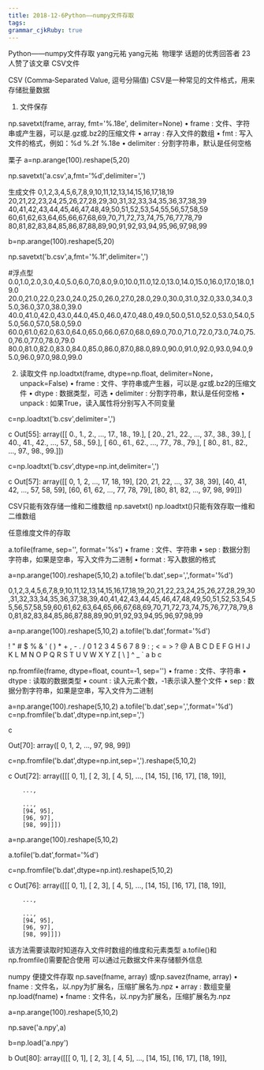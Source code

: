 ```yaml
---
title: 2018-12-6Python——numpy文件存取 
tags: 
grammar_cjkRuby: true
---
```



Python——numpy文件存取
yang元祐
yang元祐
​
物理学 话题的优秀回答者
23 人赞了该文章
CSV文件

CSV (Comma‐Separated Value, 逗号分隔值)
CSV是一种常见的文件格式，用来存储批量数据

1. 文件保存

np.savetxt(frame, array, fmt='%.18e', delimiter=None)
• frame : 文件、字符串或产生器，可以是.gz或.bz2的压缩文件
• array : 存入文件的数组
• fmt : 写入文件的格式，例如：%d %.2f %.18e
• delimiter : 分割字符串，默认是任何空格

栗子
a=np.arange(100).reshape(5,20)

np.savetxt('a.csv',a,fmt='%d',delimiter=',')

生成文件
0,1,2,3,4,5,6,7,8,9,10,11,12,13,14,15,16,17,18,19
20,21,22,23,24,25,26,27,28,29,30,31,32,33,34,35,36,37,38,39
40,41,42,43,44,45,46,47,48,49,50,51,52,53,54,55,56,57,58,59
60,61,62,63,64,65,66,67,68,69,70,71,72,73,74,75,76,77,78,79
80,81,82,83,84,85,86,87,88,89,90,91,92,93,94,95,96,97,98,99 

b=np.arange(100).reshape(5,20)

np.savetxt('b.csv',a,fmt='%.1f',delimiter=',')


#浮点型
0.0,1.0,2.0,3.0,4.0,5.0,6.0,7.0,8.0,9.0,10.0,11.0,12.0,13.0,14.0,15.0,16.0,17.0,18.0,19.0
20.0,21.0,22.0,23.0,24.0,25.0,26.0,27.0,28.0,29.0,30.0,31.0,32.0,33.0,34.0,35.0,36.0,37.0,38.0,39.0
40.0,41.0,42.0,43.0,44.0,45.0,46.0,47.0,48.0,49.0,50.0,51.0,52.0,53.0,54.0,55.0,56.0,57.0,58.0,59.0
60.0,61.0,62.0,63.0,64.0,65.0,66.0,67.0,68.0,69.0,70.0,71.0,72.0,73.0,74.0,75.0,76.0,77.0,78.0,79.0
80.0,81.0,82.0,83.0,84.0,85.0,86.0,87.0,88.0,89.0,90.0,91.0,92.0,93.0,94.0,95.0,96.0,97.0,98.0,99.0

2. 读取文件
np.loadtxt(frame, dtype=np.float, delimiter=None， unpack=False)
• frame : 文件、字符串或产生器，可以是.gz或.bz2的压缩文件
• dtype : 数据类型，可选
• delimiter : 分割字符串，默认是任何空格
• unpack : 如果True，读入属性将分别写入不同变量


c=np.loadtxt('b.csv',delimiter=',')


c
Out[55]: 
array([[  0.,   1.,   2., ...,  17.,  18.,  19.],
       [ 20.,  21.,  22., ...,  37.,  38.,  39.],
       [ 40.,  41.,  42., ...,  57.,  58.,  59.],
       [ 60.,  61.,  62., ...,  77.,  78.,  79.],
       [ 80.,  81.,  82., ...,  97.,  98.,  99.]])


c=np.loadtxt('b.csv',dtype=np.int,delimiter=',')


c
Out[57]: 
array([[ 0,  1,  2, ..., 17, 18, 19],
       [20, 21, 22, ..., 37, 38, 39],
       [40, 41, 42, ..., 57, 58, 59],
       [60, 61, 62, ..., 77, 78, 79],
       [80, 81, 82, ..., 97, 98, 99]])

CSV只能有效存储一维和二维数组
np.savetxt() np.loadtxt()只能有效存取一维和二维数组


任意维度文件的存取

a.tofile(frame, sep='', format='%s')
• frame : 文件、字符串
• sep : 数据分割字符串，如果是空串，写入文件为二进制
• format : 写入数据的格式

a=np.arange(100).reshape(5,10,2)
a.tofile('b.dat',sep=',',format='%d')

0,1,2,3,4,5,6,7,8,9,10,11,12,13,14,15,16,17,18,19,20,21,22,23,24,25,26,27,28,29,30,31,32,33,34,35,36,37,38,39,40,41,42,43,44,45,46,47,48,49,50,51,52,53,54,55,56,57,58,59,60,61,62,63,64,65,66,67,68,69,70,71,72,73,74,75,76,77,78,79,80,81,82,83,84,85,86,87,88,89,90,91,92,93,94,95,96,97,98,99

a=np.arange(100).reshape(5,10,2)
a.tofile('b.dat',format='%d')


! " # $ % & ' ( ) * + , - . / 0 1 2 3 4 5 6 7 8 9 : ; < = > ? @ A B C D E F G H I J K L M N O P Q R S T U V W X Y Z [ \ ] ^ _ ` a b c 

np.fromfile(frame, dtype=float, count=‐1, sep='')
• frame : 文件、字符串
• dtype : 读取的数据类型
• count : 读入元素个数，‐1表示读入整个文件
• sep : 数据分割字符串，如果是空串，写入文件为二进制

a=np.arange(100).reshape(5,10,2)
a.tofile('b.dat',sep=',',format='%d')
c=np.fromfile('b.dat',dtype=np.int,sep=',')


c

Out[70]: array([ 0,  1,  2, ..., 97, 98, 99])

c=np.fromfile('b.dat',dtype=np.int,sep=',').reshape(5,10,2)

c
Out[72]: 
array([[[ 0,  1],
        [ 2,  3],
        [ 4,  5],
        ..., 
        [14, 15],
        [16, 17],
        [18, 19]],

        ..., 

        ..., 
        [94, 95],
        [96, 97],
        [98, 99]]])

a=np.arange(100).reshape(5,10,2)

a.tofile('b.dat',format='%d')

c=np.fromfile('b.dat',dtype=np.int).reshape(5,10,2)

c
Out[76]: 
array([[[ 0,  1],
        [ 2,  3],
        [ 4,  5],
        ..., 
        [14, 15],
        [16, 17],
        [18, 19]],

        ..., 

        ..., 
        [94, 95],
        [96, 97],
        [98, 99]]])



该方法需要读取时知道存入文件时数组的维度和元素类型
a.tofile()和np.fromfile()需要配合使用
可以通过元数据文件来存储额外信息


numpy 便捷文件存取
np.save(fname, array) 或np.savez(fname, array)
• fname : 文件名，以.npy为扩展名，压缩扩展名为.npz
• array : 数组变量
np.load(fname)
• fname : 文件名，以.npy为扩展名，压缩扩展名为.npz

a=np.arange(100).reshape(5,10,2)

np.save('a.npy',a)

b=np.load('a.npy')

b
Out[80]: 
array([[[ 0,  1],
        [ 2,  3],
        [ 4,  5],
        ..., 
        [14, 15],
        [16, 17],
        [18, 19]],
